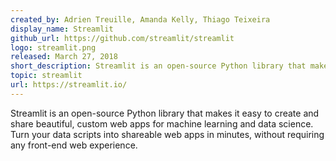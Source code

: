 ```yaml
---
created_by: Adrien Treuille, Amanda Kelly, Thiago Teixeira
display_name: Streamlit
github_url: https://github.com/streamlit/streamlit
logo: streamlit.png
released: March 27, 2018
short_description: Streamlit is an open-source Python library that makes it easy to create custom web apps for machine learning and data science.
topic: streamlit
url: https://streamlit.io/
---
```

Streamlit is an open-source Python library that makes it easy to create and share beautiful, custom web apps for machine learning and data science.
Turn your data scripts into shareable web apps in minutes, without requiring any front-end web experience.
